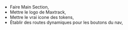 - Faire Main Section,
- Mettre le logo de Maxtrack,
- Mettre le vrai icone des tokens,
- Établir des routes dynamiques pour les boutons du nav,
